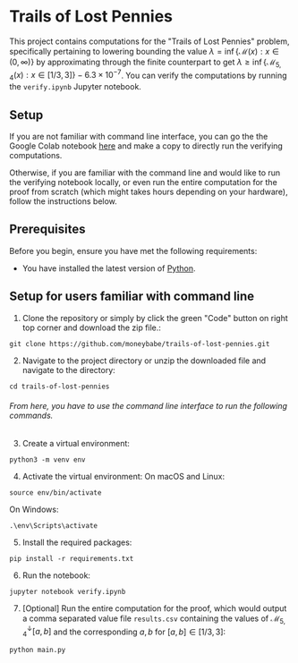 # Trails of Lost Pennies

This project contains computations for the "Trails of Lost Pennies" problem,
specifically pertaining to lowering bounding the value $\lambda =
\inf\{\mathcal{M}(x):x\in(0,\infty)\}$ by approximating through the finite
counterpart to get $\lambda \geq \inf\{\mathcal{M}_{5,4}(x): x\in[1/3, 3]\} - 6.3\times
10^{-7}$. You can verify the computations by
running the `verify.ipynb`
Jupyter notebook.

## Setup
If you are not familiar with command line interface, you can go the the Google Colab 
notebook
[here](https://colab.research.google.com/drive/1Whg0Gip34kKrnB-VTfhF524NNhN-H2WD?usp=sharing)
and make a copy to directly run the verifying computations.

Otherwise, if you are familiar with the command line and would like to run the 
verifying notebook locally, or even run the entire computation for the proof
from scratch (which might takes hours depending on your hardware), 
follow the instructions below.

## Prerequisites

Before you begin, ensure you have met the following requirements:

* You have installed the latest version of [Python](https://www.python.org/downloads/).

## Setup for users familiar with command line

1. Clone the repository or simply by click the green "Code" button on right top
   corner and download the zip file.:
```
git clone https://github.com/moneybabe/trails-of-lost-pennies.git
```

2. Navigate to the project directory or unzip the downloaded file and navigate to the directory:
```
cd trails-of-lost-pennies
```

###### From here, you have to use the command line interface to run the following commands.
3. Create a virtual environment:
```
python3 -m venv env
```

4. Activate the virtual environment:
On macOS and Linux:
```
source env/bin/activate
```
On Windows:
```
.\env\Scripts\activate
```

5. Install the required packages:
```
pip install -r requirements.txt
```

6. Run the notebook:
```
jupyter notebook verify.ipynb
```

7. [Optional] Run the entire computation for the proof, which would output a comma separated
   value file `results.csv` containing the values of
   $\mathcal{M}_{5,4}^\downarrow[a,b]$ and the corresponding $a, b$ for
   $[a, b]\in[1/3, 3]$:
```
python main.py
```
